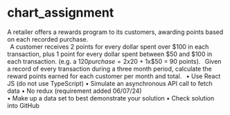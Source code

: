 # chart_assignment
A retailer offers a rewards program to its customers, awarding points based on each recorded purchase.  
  
A customer receives 2 points for every dollar spent over $100 in each transaction, plus 1 point for every dollar spent between $50 and $100 in each transaction. 
(e.g. a $120 purchase = 2x$20 + 1x$50 = 90 points). 
  
Given a record of every transaction during a three month period, calculate the reward points earned for each customer per month and total. 
  
•	Use React JS (do not use TypeScript) 
•	Simulate an asynchronous API call to fetch data 
•	No redux (requirement added 06/07/24)  
•	Make up a data set to best demonstrate your solution 
•	Check solution into GitHub 
